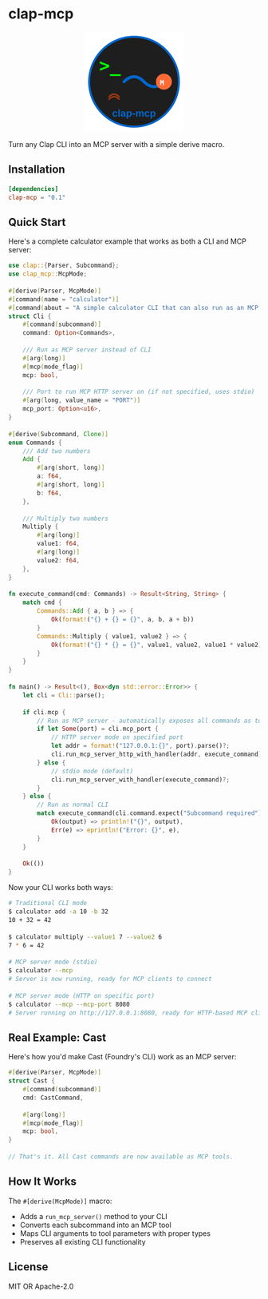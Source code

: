 # clap-mcp

<div align="center">
  <img src="logo.svg" width="200" height="200" alt="clap-mcp logo">
</div>

Turn any Clap CLI into an MCP server with a simple derive macro.

## Installation

```toml
[dependencies]
clap-mcp = "0.1"
```

## Quick Start

Here's a complete calculator example that works as both a CLI and MCP server:

```rust
use clap::{Parser, Subcommand};
use clap_mcp::McpMode;

#[derive(Parser, McpMode)]
#[command(name = "calculator")]
#[command(about = "A simple calculator CLI that can also run as an MCP server")]
struct Cli {
    #[command(subcommand)]
    command: Option<Commands>,
    
    /// Run as MCP server instead of CLI
    #[arg(long)]
    #[mcp(mode_flag)]
    mcp: bool,
    
    /// Port to run MCP HTTP server on (if not specified, uses stdio)
    #[arg(long, value_name = "PORT")]
    mcp_port: Option<u16>,
}

#[derive(Subcommand, Clone)]
enum Commands {
    /// Add two numbers
    Add {
        #[arg(short, long)]
        a: f64,
        #[arg(short, long)]
        b: f64,
    },
    
    /// Multiply two numbers
    Multiply {
        #[arg(long)]
        value1: f64,
        #[arg(long)]
        value2: f64,
    },
}

fn execute_command(cmd: Commands) -> Result<String, String> {
    match cmd {
        Commands::Add { a, b } => {
            Ok(format!("{} + {} = {}", a, b, a + b))
        }
        Commands::Multiply { value1, value2 } => {
            Ok(format!("{} * {} = {}", value1, value2, value1 * value2))
        }
    }
}

fn main() -> Result<(), Box<dyn std::error::Error>> {
    let cli = Cli::parse();
    
    if cli.mcp {
        // Run as MCP server - automatically exposes all commands as tools
        if let Some(port) = cli.mcp_port {
            // HTTP server mode on specified port
            let addr = format!("127.0.0.1:{}", port).parse()?;
            cli.run_mcp_server_http_with_handler(addr, execute_command)?;
        } else {
            // stdio mode (default)
            cli.run_mcp_server_with_handler(execute_command)?;
        }
    } else {
        // Run as normal CLI
        match execute_command(cli.command.expect("Subcommand required")) {
            Ok(output) => println!("{}", output),
            Err(e) => eprintln!("Error: {}", e),
        }
    }
    
    Ok(())
}
```

Now your CLI works both ways:

```bash
# Traditional CLI mode
$ calculator add -a 10 -b 32
10 + 32 = 42

$ calculator multiply --value1 7 --value2 6
7 * 6 = 42

# MCP server mode (stdio)
$ calculator --mcp
# Server is now running, ready for MCP clients to connect

# MCP server mode (HTTP on specific port)
$ calculator --mcp --mcp-port 8080
# Server running on http://127.0.0.1:8080, ready for HTTP-based MCP clients
```

## Real Example: Cast

Here's how you'd make Cast (Foundry's CLI) work as an MCP server:

```rust
#[derive(Parser, McpMode)]
struct Cast {
    #[command(subcommand)]
    cmd: CastCommand,
    
    #[arg(long)]
    #[mcp(mode_flag)]
    mcp: bool,
}

// That's it. All Cast commands are now available as MCP tools.
```

## How It Works

The `#[derive(McpMode)]` macro:
- Adds a `run_mcp_server()` method to your CLI
- Converts each subcommand into an MCP tool
- Maps CLI arguments to tool parameters with proper types
- Preserves all existing CLI functionality

## License

MIT OR Apache-2.0